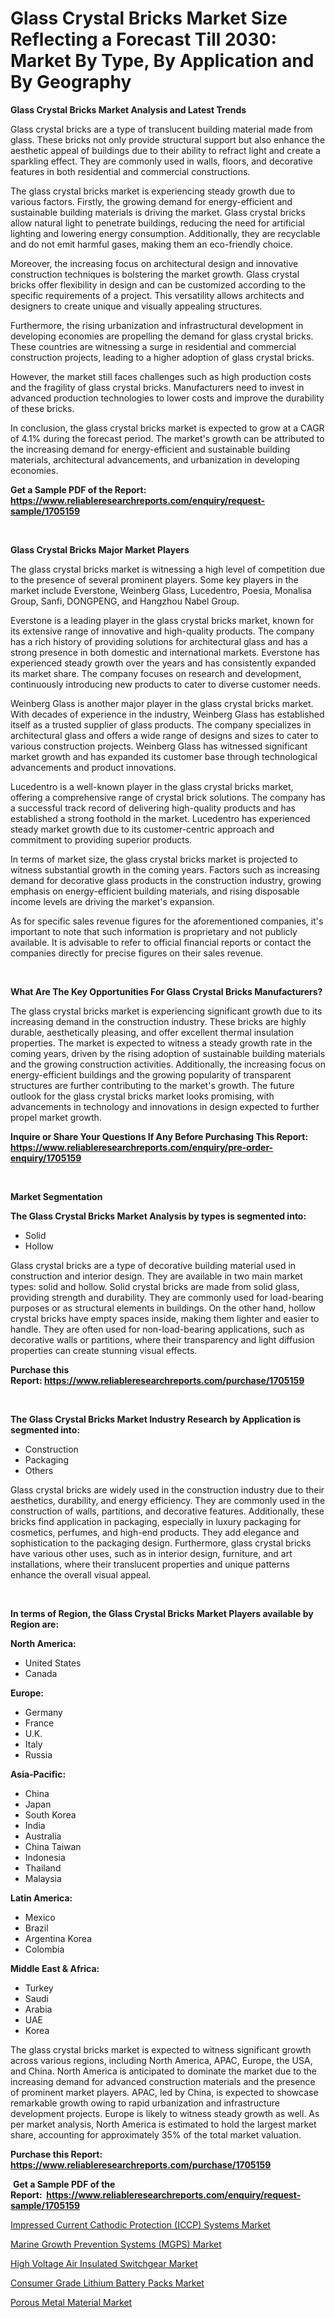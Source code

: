 <p><h1>Glass Crystal Bricks Market Size Reflecting a Forecast Till 2030: Market By Type, By Application and By Geography</h1></p><p><strong>Glass Crystal Bricks Market Analysis and Latest Trends</strong></p>
<p><p>Glass crystal bricks are a type of translucent building material made from glass. These bricks not only provide structural support but also enhance the aesthetic appeal of buildings due to their ability to refract light and create a sparkling effect. They are commonly used in walls, floors, and decorative features in both residential and commercial constructions.</p><p>The glass crystal bricks market is experiencing steady growth due to various factors. Firstly, the growing demand for energy-efficient and sustainable building materials is driving the market. Glass crystal bricks allow natural light to penetrate buildings, reducing the need for artificial lighting and lowering energy consumption. Additionally, they are recyclable and do not emit harmful gases, making them an eco-friendly choice.</p><p>Moreover, the increasing focus on architectural design and innovative construction techniques is bolstering the market growth. Glass crystal bricks offer flexibility in design and can be customized according to the specific requirements of a project. This versatility allows architects and designers to create unique and visually appealing structures.</p><p>Furthermore, the rising urbanization and infrastructural development in developing economies are propelling the demand for glass crystal bricks. These countries are witnessing a surge in residential and commercial construction projects, leading to a higher adoption of glass crystal bricks.</p><p>However, the market still faces challenges such as high production costs and the fragility of glass crystal bricks. Manufacturers need to invest in advanced production technologies to lower costs and improve the durability of these bricks.</p><p>In conclusion, the glass crystal bricks market is expected to grow at a CAGR of 4.1% during the forecast period. The market's growth can be attributed to the increasing demand for energy-efficient and sustainable building materials, architectural advancements, and urbanization in developing economies.</p></p>
<p><strong>Get a Sample PDF of the Report:&nbsp; <a href="https://www.reliableresearchreports.com/enquiry/request-sample/1705159">https://www.reliableresearchreports.com/enquiry/request-sample/1705159</a></strong></p>
<p>&nbsp;</p>
<p><strong>Glass Crystal Bricks Major Market Players</strong></p>
<p><p>The glass crystal bricks market is witnessing a high level of competition due to the presence of several prominent players. Some key players in the market include Everstone, Weinberg Glass, Lucedentro, Poesia, Monalisa Group, Sanfi, DONGPENG, and Hangzhou Nabel Group.</p><p>Everstone is a leading player in the glass crystal bricks market, known for its extensive range of innovative and high-quality products. The company has a rich history of providing solutions for architectural glass and has a strong presence in both domestic and international markets. Everstone has experienced steady growth over the years and has consistently expanded its market share. The company focuses on research and development, continuously introducing new products to cater to diverse customer needs.</p><p>Weinberg Glass is another major player in the glass crystal bricks market. With decades of experience in the industry, Weinberg Glass has established itself as a trusted supplier of glass products. The company specializes in architectural glass and offers a wide range of designs and sizes to cater to various construction projects. Weinberg Glass has witnessed significant market growth and has expanded its customer base through technological advancements and product innovations.</p><p>Lucedentro is a well-known player in the glass crystal bricks market, offering a comprehensive range of crystal brick solutions. The company has a successful track record of delivering high-quality products and has established a strong foothold in the market. Lucedentro has experienced steady market growth due to its customer-centric approach and commitment to providing superior products.</p><p>In terms of market size, the glass crystal bricks market is projected to witness substantial growth in the coming years. Factors such as increasing demand for decorative glass products in the construction industry, growing emphasis on energy-efficient building materials, and rising disposable income levels are driving the market's expansion.</p><p>As for specific sales revenue figures for the aforementioned companies, it's important to note that such information is proprietary and not publicly available. It is advisable to refer to official financial reports or contact the companies directly for precise figures on their sales revenue.</p></p>
<p>&nbsp;</p>
<p><strong>What Are The Key Opportunities For Glass Crystal Bricks Manufacturers?</strong></p>
<p><p>The glass crystal bricks market is experiencing significant growth due to its increasing demand in the construction industry. These bricks are highly durable, aesthetically pleasing, and offer excellent thermal insulation properties. The market is expected to witness a steady growth rate in the coming years, driven by the rising adoption of sustainable building materials and the growing construction activities. Additionally, the increasing focus on energy-efficient buildings and the growing popularity of transparent structures are further contributing to the market's growth. The future outlook for the glass crystal bricks market looks promising, with advancements in technology and innovations in design expected to further propel market growth.</p></p>
<p><strong>Inquire or Share Your Questions If Any Before Purchasing This Report: <a href="https://www.reliableresearchreports.com/enquiry/pre-order-enquiry/1705159">https://www.reliableresearchreports.com/enquiry/pre-order-enquiry/1705159</a></strong></p>
<p>&nbsp;</p>
<p><strong>Market Segmentation</strong></p>
<p><strong>The Glass Crystal Bricks Market Analysis by types is segmented into:</strong></p>
<p><ul><li>Solid</li><li>Hollow</li></ul></p>
<p><p>Glass crystal bricks are a type of decorative building material used in construction and interior design. They are available in two main market types: solid and hollow. Solid crystal bricks are made from solid glass, providing strength and durability. They are commonly used for load-bearing purposes or as structural elements in buildings. On the other hand, hollow crystal bricks have empty spaces inside, making them lighter and easier to handle. They are often used for non-load-bearing applications, such as decorative walls or partitions, where their transparency and light diffusion properties can create stunning visual effects.</p></p>
<p><strong>Purchase this Report:&nbsp;<a href="https://www.reliableresearchreports.com/purchase/1705159">https://www.reliableresearchreports.com/purchase/1705159</a></strong></p>
<p>&nbsp;</p>
<p><strong>The Glass Crystal Bricks Market Industry Research by Application is segmented into:</strong></p>
<p><ul><li>Construction</li><li>Packaging</li><li>Others</li></ul></p>
<p><p>Glass crystal bricks are widely used in the construction industry due to their aesthetics, durability, and energy efficiency. They are commonly used in the construction of walls, partitions, and decorative features. Additionally, these bricks find application in packaging, especially in luxury packaging for cosmetics, perfumes, and high-end products. They add elegance and sophistication to the packaging design. Furthermore, glass crystal bricks have various other uses, such as in interior design, furniture, and art installations, where their translucent properties and unique patterns enhance the overall visual appeal.</p></p>
<p>&nbsp;</p>
<p><strong>In terms of Region, the Glass Crystal Bricks Market Players available by Region are:</strong></p>
<p>
    <p> <strong> North America: </strong>
        <ul>
            <li>United States</li>
            <li>Canada</li>
        </ul>
        </p> 
    <p> <strong> Europe: </strong>
        <ul>
            <li>Germany</li>
            <li>France</li>
            <li>U.K.</li>
            <li>Italy</li>
            <li>Russia</li>
        </ul>
        </p> 
    <p> <strong> Asia-Pacific: </strong>
        <ul>
            <li>China</li>
            <li>Japan</li>
            <li>South Korea</li>
            <li>India</li>
            <li>Australia</li>
            <li>China Taiwan</li>
            <li>Indonesia</li>
            <li>Thailand</li>
            <li>Malaysia</li>
        </ul>
        </p> 
    <p> <strong> Latin America: </strong>
        <ul>
            <li>Mexico</li>
            <li>Brazil</li>
            <li>Argentina Korea</li>
            <li>Colombia</li>
        </ul>
        </p> 
    <p> <strong> Middle East & Africa: </strong>
        <ul>
            <li>Turkey</li>
            <li>Saudi</li>
            <li>Arabia</li>
            <li>UAE</li>
            <li>Korea</li>
        </ul>
    </p>
    </p>
<p><p>The glass crystal bricks market is expected to witness significant growth across various regions, including North America, APAC, Europe, the USA, and China. North America is anticipated to dominate the market due to the increasing demand for advanced construction materials and the presence of prominent market players. APAC, led by China, is expected to showcase remarkable growth owing to rapid urbanization and infrastructure development projects. Europe is likely to witness steady growth as well. As per market analysis, North America is estimated to hold the largest market share, accounting for approximately 35% of the total market valuation.</p></p>
<p><strong>Purchase this Report: <a href="https://www.reliableresearchreports.com/purchase/1705159">https://www.reliableresearchreports.com/purchase/1705159</a></strong></p>
<p>&nbsp;<strong>Get a Sample PDF of the Report:&nbsp;&nbsp;<a href="https://www.reliableresearchreports.com/enquiry/request-sample/1705159">https://www.reliableresearchreports.com/enquiry/request-sample/1705159</a></strong></p>
<p><strong></strong></p>
<p><p><a href="https://github.com/virtuosemr/Market-Research-Report-List-1/blob/main/impressed-current-cathodic-protection-iccp-systems-market.md">Impressed Current Cathodic Protection (ICCP) Systems Market</a></p><p><a href="https://github.com/surverupesha/Market-Research-Report-List-1/blob/main/marine-growth-prevention-systems-mgps-market.md">Marine Growth Prevention Systems (MGPS) Market</a></p><p><a href="https://www.linkedin.com/pulse/high-voltage-air-insulated-switchgear-market-insights-players-pbzwf/">High Voltage Air Insulated Switchgear Market</a></p><p><a href="https://www.linkedin.com/pulse/consumer-grade-lithium-battery-packs-market-size-2023--xewkf/">Consumer Grade Lithium Battery Packs Market</a></p><p><a href="https://medium.com/@rahul.reportprime/porous-metal-material-market-exploring-market-share-market-trends-and-future-growth-b4db6ae230fc">Porous Metal Material Market</a></p></p>